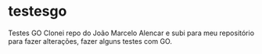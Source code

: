 # testesgo
Testes GO
Clonei repo do João Marcelo Alencar e subi para meu repositório para fazer alterações, fazer alguns testes com GO.
